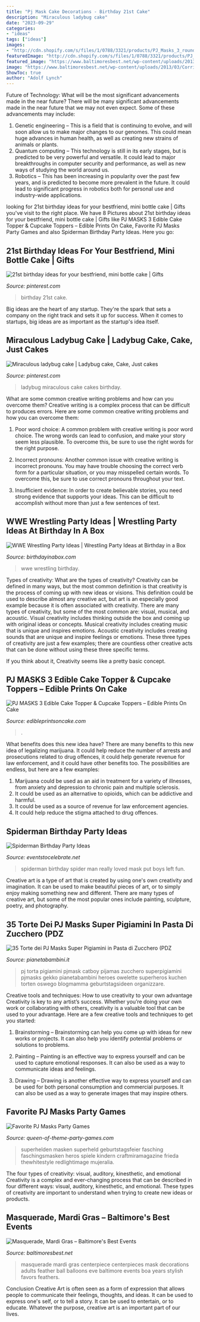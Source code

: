 ```yaml
---
title: "Pj Mask Cake Decorations - Birthday 21st Cake"
description: "Miraculous ladybug cake"
date: "2023-09-29"
categories:
- "ideas"
tags: ["ideas"]
images:
- "http://cdn.shopify.com/s/files/1/0788/3321/products/PJ_Masks_3_round_cake_topper_frame_JPG_grande.jpg?v=1458696270"
featuredImage: "http://cdn.shopify.com/s/files/1/0788/3321/products/PJ_Masks_3_round_cake_topper_frame_JPG_grande.jpg?v=1458696270"
featured_image: "https://www.baltimoresbest.net/wp-content/uploads/2013/03/Corrinthia-051912-CP-Masquerade-Mardi-GrasMasquerade-New-Years-Eve-2007-5.jpg"
image: "https://www.baltimoresbest.net/wp-content/uploads/2013/03/Corrinthia-051912-CP-Masquerade-Mardi-GrasMasquerade-New-Years-Eve-2007-5.jpg"
ShowToc: true
author: "Adolf Lynch"
---
```



Future of Technology: What will be the most significant advancements made in the near future?
There will be many significant advancements made in the near future that we may not even expect. Some of these advancements may include: 
1. Genetic engineering – This is a field that is continuing to evolve, and will soon allow us to make major changes to our genomes. This could mean huge advances in human health, as well as creating new strains of animals or plants. 
2. Quantum computing – This technology is still in its early stages, but is predicted to be very powerful and versatile. It could lead to major breakthroughs in computer security and performance, as well as new ways of studying the world around us. 
3. Robotics – This has been increasing in popularity over the past few years, and is predicted to become more prevalent in the future. It could lead to significant progress in robotics both for personal use and industry-wide applications. 

	

		
looking for 21st birthday ideas for your bestfriend, mini bottle cake | Gifts you've visit to the right place. We have 8 Pictures about 21st birthday ideas for your bestfriend, mini bottle cake | Gifts like PJ MASKS 3 Edible Cake Topper &amp; Cupcake Toppers – Edible Prints On Cake, Favorite PJ Masks Party Games and also Spiderman Birthday Party Ideas. Here you go:
		
    
## 21st Birthday Ideas For Your Bestfriend, Mini Bottle Cake | Gifts

<img loading=lazy src="https://i.pinimg.com/736x/77/d9/f6/77d9f61d45795fda9ef42cd25cc69690---birthday-princess-birthday-cakes.jpg?b=t" onerror="this.onerror=null;this.src='https://tse1.mm.bing.net/th?id=OIP.EVmd-YfC_KaYegeFH1_LeQHaNL&amp;pid=15.1';" alt="21st birthday ideas for your bestfriend, mini bottle cake | Gifts">

_Source: pinterest.com_

>birthday 21st cake. 

	

Big ideas are the heart of any startup. They're the spark that sets a company on the right track and sets it up for success. When it comes to startups, big ideas are as important as the startup's idea itself. 

    
## Miraculous Ladybug Cake | Ladybug Cake, Cake, Just Cakes

<img loading=lazy src="https://i.pinimg.com/736x/a2/9b/51/a29b518a03bb61273844255138a6d701.jpg" onerror="this.onerror=null;this.src='https://tse2.mm.bing.net/th?id=OIP.g-gA-ZacNF0iWgjWsAy18gHaJ3&amp;pid=15.1';" alt="Miraculous ladybug cake | Ladybug cake, Cake, Just cakes">

_Source: pinterest.com_

>ladybug miraculous cake cakes birthday. 

	

What are some common creative writing problems and how can you overcome them?
Creative writing is a complex process that can be difficult to produces errors. Here are some common creative writing problems and how you can overcome them:
1. Poor word choice: A common problem with creative writing is poor word choice. The wrong words can lead to confusion, and make your story seem less plausible. To overcome this, be sure to use the right words for the right purpose.

2. Incorrect pronouns: Another common issue with creative writing is incorrect pronouns. You may have trouble choosing the correct verb form for a particular situation, or you may misspelled certain words. To overcome this, be sure to use correct pronouns throughout your text.

3. Insufficient evidence: In order to create believable stories, you need strong evidence that supports your ideas. This can be difficult to accomplish without more than just a few sentences of text.

    
## WWE Wrestling Party Ideas | Wrestling Party Ideas At Birthday In A Box

<img loading=lazy src="https://birthdayinabox-weblinc.netdna-ssl.com/media/W1siZiIsIjIwMTgvMDgvMDIvMTUvMDEvNDcvNTM3L1dXRXBhcnR5X1BhcnR5VGFibGVfQTEuanBnIl0sWyJwIiwib3B0aW0iXV0/WWEparty_PartyTable_A1.jpg?sha=9efd7d75589352f0" onerror="this.onerror=null;this.src='https://tse4.mm.bing.net/th?id=OIP.XtSAp3053wy0hB05-kqUaAHaDl&amp;pid=15.1';" alt="WWE Wrestling Party Ideas | Wrestling Party Ideas at Birthday in a Box">

_Source: birthdayinabox.com_

>wwe wrestling birthday. 

	

Types of creativity: What are the types of creativity?
Creativity can be defined in many ways, but the most common definition is that creativity is the process of coming up with new ideas or visions. This definition could be used to describe almost any creative act, but art is an especially good example because it is often associated with creativity.
There are many types of creativity, but some of the most common are: visual, musical, and acoustic. Visual creativity includes thinking outside the box and coming up with original ideas or concepts. Musical creativity includes creating music that is unique and inspires emotions. Acoustic creativity includes creating sounds that are unique and inspire feelings or emotions. These three types of creativity are just a few examples; there are countless other creative acts that can be done without using these three specific terms.

If you think about it, Creativity seems like a pretty basic concept.

    
## PJ MASKS 3 Edible Cake Topper &amp; Cupcake Toppers – Edible Prints On Cake

<img loading=lazy src="http://cdn.shopify.com/s/files/1/0788/3321/products/PJ_Masks_3_round_cake_topper_frame_JPG_grande.jpg?v=1458696270" onerror="this.onerror=null;this.src='https://tse4.mm.bing.net/th?id=OIP.paozEJSU8OMuk8jioaBScgHaHa&amp;pid=15.1';" alt="PJ MASKS 3 Edible Cake Topper &amp; Cupcake Toppers – Edible Prints On Cake">

_Source: edibleprintsoncake.com_

>. 

	

What benefits does this new idea have?
There are many benefits to this new idea of legalizing marijuana. It could help reduce the number of arrests and prosecutions related to drug offences, it could help generate revenue for law enforcement, and it could have other benefits too. The possibilities are endless, but here are a few examples: 
1. Marijuana could be used as an aid in treatment for a variety of illnesses, from anxiety and depression to chronic pain and multiple sclerosis. 
2. It could be used as an alternative to opioids, which can be addictive and harmful. 
3. It could be used as a source of revenue for law enforcement agencies. 
4. It could help reduce the stigma attached to drug offences.

    
## Spiderman Birthday Party Ideas

<img loading=lazy src="https://eventstocelebrate.net/wp-content/uploads/2019/10/Spiderman-party-plates-768x1024.jpeg" onerror="this.onerror=null;this.src='https://tse4.mm.bing.net/th?id=OIP.A_jTzcnB2QMc3CWIINs5_AHaJ4&amp;pid=15.1';" alt="Spiderman Birthday Party Ideas">

_Source: eventstocelebrate.net_

>spiderman birthday spider man really loved mask put boys left fun. 

	

Creative art is a type of art that is created by using one's own creativity and imagination. It can be used to make beautiful pieces of art, or to simply enjoy making something new and different. There are many types of creative art, but some of the most popular ones include painting, sculpture, poetry, and photography.

    
## 35 Torte Dei PJ Masks Super Pigiamini In Pasta Di Zucchero (PDZ

<img loading=lazy src="https://pianetabambini.it/wp-content/uploads/2017/07/Torta-PJ-Masks-Super-Pigiamini-01.jpg" onerror="this.onerror=null;this.src='https://tse4.mm.bing.net/th?id=OIP.Kv-Mn08hKa3Lpoa2s9rqWAHaGs&amp;pid=15.1';" alt="35 Torte dei PJ Masks Super Pigiamini in Pasta di Zucchero (PDZ">

_Source: pianetabambini.it_

>pj torta pigiamini pjmask catboy pijamas zucchero superpigiamini pjmasks gekko pianetabambini heroes owelette superheros kuchen torten oswego blogmamma geburtstagsideen organizzare. 

	

Creative tools and techniques: How to use creativity to your own advantage
Creativity is key to any artist’s success. Whether you’re doing your own work or collaborating with others, creativity is a valuable tool that can be used to your advantage. Here are a few creative tools and techniques to get you started:
1. Brainstorming – Brainstorming can help you come up with ideas for new works or projects. It can also help you identify potential problems or solutions to problems.

2. Painting – Painting is an effective way to express yourself and can be used to capture emotional responses. It can also be used as a way to communicate ideas and feelings.

3. Drawing – Drawing is another effective way to express yourself and can be used for both personal consumption and commercial purposes. It can also be used as a way to generate images that may inspire others.


    
## Favorite PJ Masks Party Games

<img loading=lazy src="https://www.queen-of-theme-party-games.com/images/superhero-masks-craft-game.jpg" onerror="this.onerror=null;this.src='https://tse3.mm.bing.net/th?id=OIP.CCSy9admVFHqKeNHeJrQlgHaJ4&amp;pid=15.1';" alt="Favorite PJ Masks Party Games">

_Source: queen-of-theme-party-games.com_

>superhelden masken superheld geburtstagsfeier fasching faschingsmasken heros spiele kindern craftmiramagazine frieda thewhitestyle redlightimage mujeralia. 

	

The four types of creativity: visual, auditory, kinesthetic, and emotional
Creativity is a complex and ever-changing process that can be described in four different ways: visual, auditory, kinesthetic, and emotional. These types of creativity are important to understand when trying to create new ideas or products.

    
## Masquerade, Mardi Gras – Baltimore&#039;s Best Events

<img loading=lazy src="https://www.baltimoresbest.net/wp-content/uploads/2013/03/Corrinthia-051912-CP-Masquerade-Mardi-GrasMasquerade-New-Years-Eve-2007-5.jpg" onerror="this.onerror=null;this.src='https://tse1.mm.bing.net/th?id=OIP.mrbqKVPoUfKoddMkyRlzrgHaJa&amp;pid=15.1';" alt="Masquerade, Mardi Gras – Baltimore&#039;s Best Events">

_Source: baltimoresbest.net_

>masquerade mardi gras centerpiece centerpieces mask decorations adults feather ball balloons eve baltimore events boa years stylish favors feathers. 

	

Conclusion
Creative Art is often seen as a form of expression that allows people to communicate their feelings, thoughts, and ideas. It can be used to express one's self, or to tell a story. It can be used to entertain, or to educate. Whatever the purpose, creative art is an important part of our lives.


